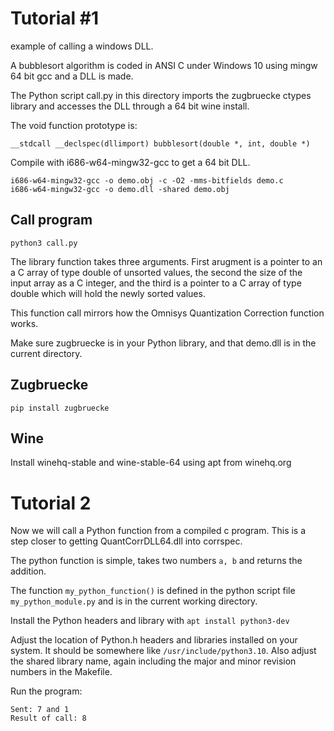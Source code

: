# Tutorial #1
example of calling a windows DLL.

A bubblesort algorithm is coded in ANSI C under Windows 10 using mingw 64 bit gcc and a DLL is made.

The Python script call.py in this directory imports the zugbruecke ctypes library and accesses the DLL through a 64 bit wine install.

The void function prototype is:
```
__stdcall __declspec(dllimport) bubblesort(double *, int, double *)
```

Compile with i686-w64-mingw32-gcc to get a 64 bit DLL.
```
i686-w64-mingw32-gcc -o demo.obj -c -O2 -mms-bitfields demo.c
i686-w64-mingw32-gcc -o demo.dll -shared demo.obj
```

## Call program
```
python3 call.py
```

The library function takes three arguments.  First arugment is a pointer to an a C array of type double of unsorted values, the second the size of the input array as a C integer, and the third is a pointer to a C array of type double which will hold the newly sorted values.

This function call mirrors how the Omnisys Quantization Correction function works.

Make sure zugbruecke is in your Python library, and that demo.dll is in the current directory.

## Zugbruecke
```
pip install zugbruecke
```

## Wine
Install winehq-stable and wine-stable-64 using apt from winehq.org

# Tutorial 2
Now we will call a Python function from a compiled c program.  This is a step closer to getting QuantCorrDLL64.dll into corrspec.

The python function is simple, takes two numbers ```a, b``` and returns the addition.

The function ```my_python_function()``` is defined in the python script file ```my_python_module.py``` and is in the current working directory.

Install the Python headers and library with ```apt install python3-dev```

Adjust the location of Python.h headers and libraries installed on your system.  It should be somewhere like ```/usr/include/python3.10```.  Also adjust the shared library name, again including the major and minor revision numbers in the Makefile.

Run the program: 
```./prog
Sent: 7 and 1
Result of call: 8
```

